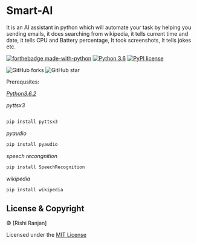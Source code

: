 # Smart-AI

It is an AI assistant in python which will automate your task by helping you sending emails, it does searching from wikipedia, it tells current time and date, it tells CPU and Battery percentage, It took screenshots, It tells jokes etc. 

[![forthebadge made-with-python](http://ForTheBadge.com/images/badges/made-with-python.svg)](https://www.python.org/)                  [![Python 3.6](https://img.shields.io/badge/python-3.6-blue.svg)](https://www.python.org/downloads/release/python-360/)          [![PyPI license](https://img.shields.io/pypi/l/ansicolortags.svg)](https://pypi.python.org/pypi/ansicolortags/)
 
 ![GitHub forks](https://img.shields.io/github/forks/rishi7677/Smart-AI?style=social)                 ![GitHub star](https://img.shields.io/github/stars/rishi7677/Smart-AI?style=social)








Prerequsites:





*[Python3.6.2](https://www.python.org/downloads/release/python-362/)*



*pyttsx3*
```python

pip install pyttsx3
```
*pyaudio*
```python
pip install pyaudio
```
*speech recongnition*
```python
pip install SpeechRecognition
```
*wikipedia*
```python
pip install wikipedia
```

## License & Copyright
© [Rishi Ranjan]

Licensed under the [MIT License](License)


